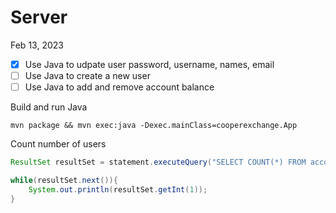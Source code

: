 # Server

Feb 13, 2023
- [x] Use Java to udpate user password, username, names, email
- [ ] Use Java to create a new user
- [ ] Use Java to add and remove account balance

Build and run Java
```
mvn package && mvn exec:java -Dexec.mainClass=cooperexchange.App
```

Count number of users
```java
ResultSet resultSet = statement.executeQuery("SELECT COUNT(*) FROM accounts");

while(resultSet.next()){
    System.out.println(resultSet.getInt(1));
}
```

